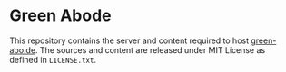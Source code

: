 Green Abode
==========
This repository contains the server and content required to host [green-abo.de](http://green-abo.de). The sources and content are released under MIT License as defined in `LICENSE.txt`.